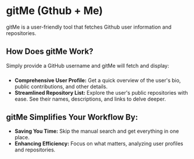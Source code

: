 # gitMe (Gthub + Me)

gitMe is a user-friendly tool that fetches Github user information and repositories.

###

###
## How Does gitMe Work?
 Simply provide a GitHub username and gitMe will fetch and display:
###
* **Comprehensive User Profile:** Get a quick overview of the user's bio, public contributions, and other details.
* **Streamlined Repository List:** Explore the user's public repositories with ease. See their names, descriptions, and links to delve deeper.
###

###
## gitMe Simplifies Your Workflow By:

* **Saving You Time:** Skip the manual search and get everything in one place.
* **Enhancing Efficiency:** Focus on what matters, analyzing user profiles and repositories.

